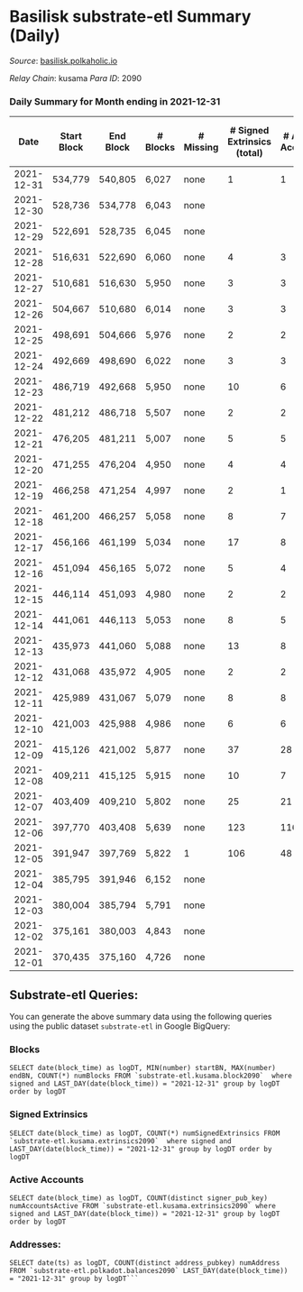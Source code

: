 # Basilisk substrate-etl Summary (Daily)

_Source_: [basilisk.polkaholic.io](https://basilisk.polkaholic.io)

*Relay Chain*: kusama
*Para ID*: 2090



### Daily Summary for Month ending in 2021-12-31


| Date | Start Block | End Block | # Blocks | # Missing | # Signed Extrinsics (total) | # Active Accounts | # Addresses with Balances | # Events | # Transfers | # XCM Transfers In | # XCM Transfers Out |
| ---- | ----------- | --------- | -------- | --------- | --------------------------- | ----------------- | ------------------------- | -------- | ----------- | ------------------ | ------------------- |
| 2021-12-31 | 534,779 | 540,805 | 6,027 | none | 1 | 1 | 11,915 | 18,091 |   |   |   |
| 2021-12-30 | 528,736 | 534,778 | 6,043 | none |  |  | 11,915 | 18,134 |   |   |   |
| 2021-12-29 | 522,691 | 528,735 | 6,045 | none |  |  | 11,915 | 18,140 |   |   |   |
| 2021-12-28 | 516,631 | 522,690 | 6,060 | none | 4 | 3 | 11,915 | 18,196 |   |   |   |
| 2021-12-27 | 510,681 | 516,630 | 5,950 | none | 3 | 3 | 11,915 | 17,861 |   |   |   |
| 2021-12-26 | 504,667 | 510,680 | 6,014 | none | 3 | 3 | 11,915 | 18,053 |   |   |   |
| 2021-12-25 | 498,691 | 504,666 | 5,976 | none | 2 | 2 | 11,915 | 17,938 |   |   |   |
| 2021-12-24 | 492,669 | 498,690 | 6,022 | none | 3 | 3 | 11,915 | 18,080 |   |   |   |
| 2021-12-23 | 486,719 | 492,668 | 5,950 | none | 10 | 6 | 11,915 | 17,875 |   |   |   |
| 2021-12-22 | 481,212 | 486,718 | 5,507 | none | 2 | 2 | 11,915 | 16,529 |   |   |   |
| 2021-12-21 | 476,205 | 481,211 | 5,007 | none | 5 | 5 | 11,915 | 15,036 |   |   |   |
| 2021-12-20 | 471,255 | 476,204 | 4,950 | none | 4 | 4 | 11,915 | 14,865 |   |   |   |
| 2021-12-19 | 466,258 | 471,254 | 4,997 | none | 2 | 1 | 11,915 | 14,999 |   |   |   |
| 2021-12-18 | 461,200 | 466,257 | 5,058 | none | 8 | 7 | 11,915 | 15,194 |   |   |   |
| 2021-12-17 | 456,166 | 461,199 | 5,034 | none | 17 | 8 | 11,915 | 15,140 |   |   |   |
| 2021-12-16 | 451,094 | 456,165 | 5,072 | none | 5 | 4 | 11,915 | 15,235 |   |   |   |
| 2021-12-15 | 446,114 | 451,093 | 4,980 | none | 2 | 2 | 11,915 | 14,948 |   |   |   |
| 2021-12-14 | 441,061 | 446,113 | 5,053 | none | 8 | 5 | 11,915 | 15,179 |   |   |   |
| 2021-12-13 | 435,973 | 441,060 | 5,088 | none | 13 | 8 | 11,915 | 15,294 |   |   |   |
| 2021-12-12 | 431,068 | 435,972 | 4,905 | none | 2 | 2 | 11,915 | 14,726 |   |   |   |
| 2021-12-11 | 425,989 | 431,067 | 5,079 | none | 8 | 8 | 11,915 | 15,258 |   |   |   |
| 2021-12-10 | 421,003 | 425,988 | 4,986 | none | 6 | 6 | 11,915 | 14,974 |   |   |   |
| 2021-12-09 | 415,126 | 421,002 | 5,877 | none | 37 | 28 | 11,915 | 17,710 |   |   |   |
| 2021-12-08 | 409,211 | 415,125 | 5,915 | none | 10 | 7 | 11,915 | 17,772 |   |   |   |
| 2021-12-07 | 403,409 | 409,210 | 5,802 | none | 25 | 21 | 11,915 | 17,477 | 10  |   |   |
| 2021-12-06 | 397,770 | 403,408 | 5,639 | none | 123 | 116 | 11,914 | 17,301 | 116  |   |   |
| 2021-12-05 | 391,947 | 397,769 | 5,822 | 1 | 106 | 48 | 11,906 | 132,992 | 23,828  |   |   |
| 2021-12-04 | 385,795 | 391,946 | 6,152 | none |  |  | 7 | 12,312 |   |   |   |
| 2021-12-03 | 380,004 | 385,794 | 5,791 | none |  |  | 7 | 11,587 |   |   |   |
| 2021-12-02 | 375,161 | 380,003 | 4,843 | none |  |  | 7 | 9,690 |   |   |   |
| 2021-12-01 | 370,435 | 375,160 | 4,726 | none |  |  | 7 | 9,456 |   |   |   |

## Substrate-etl Queries:
You can generate the above summary data using the following queries using the public dataset `substrate-etl` in Google BigQuery:


### Blocks
```
SELECT date(block_time) as logDT, MIN(number) startBN, MAX(number) endBN, COUNT(*) numBlocks FROM `substrate-etl.kusama.block2090`  where signed and LAST_DAY(date(block_time)) = "2021-12-31" group by logDT order by logDT
```


### Signed Extrinsics
```
SELECT date(block_time) as logDT, COUNT(*) numSignedExtrinsics FROM `substrate-etl.kusama.extrinsics2090`  where signed and LAST_DAY(date(block_time)) = "2021-12-31" group by logDT order by logDT
```


### Active Accounts
```
SELECT date(block_time) as logDT, COUNT(distinct signer_pub_key) numAccountsActive FROM `substrate-etl.kusama.extrinsics2090` where signed and LAST_DAY(date(block_time)) = "2021-12-31" group by logDT order by logDT
```


### Addresses:
```
SELECT date(ts) as logDT, COUNT(distinct address_pubkey) numAddress FROM `substrate-etl.polkadot.balances2090` LAST_DAY(date(block_time)) = "2021-12-31" group by logDT```

